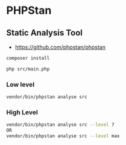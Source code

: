 # PHPStan

## Static Analysis Tool

+ https://github.com/phpstan/phpstan

```bash
composer install

php src/main.php   
```

### Low level
```bash
vendor/bin/phpstan analyse src
```

### High Level
```bash
vendor/bin/phpstan analyse src --level 7
OR
vendor/bin/phpstan analyse src --level max
```





